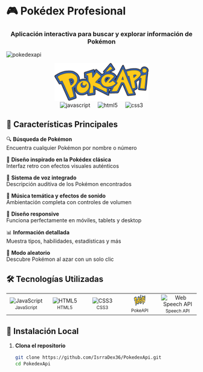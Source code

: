 # 🎮 Pokédex Profesional

<h3 align="center">Aplicación interactiva para buscar y explorar información de Pokémon</h3>

![pokedexapi](https://github.com/user-attachments/assets/e2a9b321-1838-405a-893f-aa133b1f8248)


<div align="center">
  <img src="https://raw.githubusercontent.com/PokeAPI/media/master/logo/pokeapi_256.png" height="100" alt="PokeAPI Logo"/>
</div>

<div align="center">
  <img src="https://cdn.jsdelivr.net/gh/devicons/devicon/icons/javascript/javascript-original.svg" height="30" width="30" alt="javascript"/>
  <img width="12" />
  <img src="https://cdn.jsdelivr.net/gh/devicons/devicon/icons/html5/html5-original.svg" height="30" width="30" alt="html5"/>
  <img width="12" />
  <img src="https://cdn.jsdelivr.net/gh/devicons/devicon/icons/css3/css3-original.svg" height="30" width="30" alt="css3"/>
</div>

## 🌟 Características Principales

🔍 **Búsqueda de Pokémon**  
Encuentra cualquier Pokémon por nombre o número

🎨 **Diseño inspirado en la Pokédex clásica**  
Interfaz retro con efectos visuales auténticos

🎤 **Sistema de voz integrado**  
Descripción auditiva de los Pokémon encontrados

🎵 **Música temática y efectos de sonido**  
Ambientación completa con controles de volumen

📱 **Diseño responsive**  
Funciona perfectamente en móviles, tablets y desktop

📊 **Información detallada**  
Muestra tipos, habilidades, estadísticas y más

🎲 **Modo aleatorio**  
Descubre Pokémon al azar con un solo clic

## 🛠️ Tecnologías Utilizadas

<div align="center">
  <table>
    <tr>
      <td align="center" width="96">
        <img src="https://cdn.jsdelivr.net/gh/devicons/devicon/icons/javascript/javascript-original.svg" width="30" height="30" alt="JavaScript"/>
        <br><small>JavaScript</small>
      </td>
      <td align="center" width="96">
        <img src="https://cdn.jsdelivr.net/gh/devicons/devicon/icons/html5/html5-original.svg" width="30" height="30" alt="HTML5"/>
        <br><small>HTML5</small>
      </td>
      <td align="center" width="96">
        <img src="https://cdn.jsdelivr.net/gh/devicons/devicon/icons/css3/css3-original.svg" width="30" height="30" alt="CSS3"/>
        <br><small>CSS3</small>
      </td>
      <td align="center" width="96">
        <img src="https://raw.githubusercontent.com/PokeAPI/media/master/logo/pokeapi_256.png" width="30" height="30" alt="PokeAPI"/>
        <br><small>PokeAPI</small>
      </td>
      <td align="center" width="96">
        <img src="https://upload.wikimedia.org/wikipedia/commons/thumb/7/73/Web_Speech_API_Logo.png/1200px-Web_Speech_API_Logo.png" width="30" height="30" alt="Web Speech API"/>
        <br><small>Speech API</small>
      </td>
    </tr>
  </table>
</div>

## 🚀 Instalación Local

1. **Clona el repositorio**
   ```bash
   git clone https://github.com/IsrraDex36/PokedexApi.git
   cd PokedexApi
